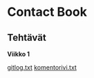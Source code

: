 # Contact Book

## Tehtävät

**Viikko 1**

[gitlog.txt](/laskarit/viikko1/gitlog.txt)
[komentorivi.txt](/laskarit/viikko1/komentorivi.txt)
